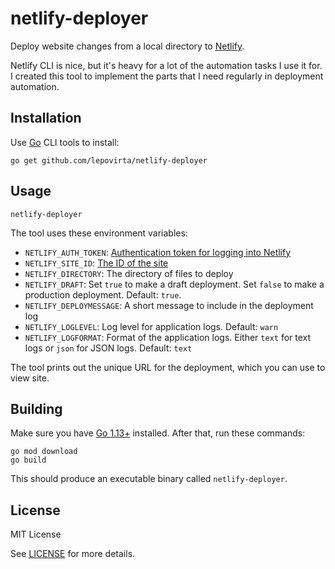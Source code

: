 # netlify-deployer

Deploy website changes from a local directory to [Netlify](http://netlify.com/).

Netlify CLI is nice, but it's heavy for a lot of the automation tasks I use it for.
I created this tool to implement the parts that I need regularly in deployment automation.

## Installation

Use [Go](https://golang.org/) CLI tools to install:

```
go get github.com/lepovirta/netlify-deployer
```

## Usage

```
netlify-deployer
```

The tool uses these environment variables:

* `NETLIFY_AUTH_TOKEN`: [Authentication token for logging into Netlify](https://docs.netlify.com/cli/get-started/#obtain-a-token-in-the-netlify-ui)
* `NETLIFY_SITE_ID`: [The ID of the site](https://docs.netlify.com/cli/get-started/#link-with-an-environment-variable)
* `NETLIFY_DIRECTORY`: The directory of files to deploy
* `NETLIFY_DRAFT`: Set `true` to make a draft deployment. Set `false` to make a production deployment. Default: `true`.
* `NETLIFY_DEPLOYMESSAGE`: A short message to include in the deployment log
* `NETLIFY_LOGLEVEL`: Log level for application logs. Default: `warn`
* `NETLIFY_LOGFORMAT`: Format of the application logs. Either `text` for text logs or `json` for JSON logs. Default: `text`

The tool prints out the unique URL for the deployment, which you can use to view site.

## Building

Make sure you have [Go 1.13+](https://golang.org/dl/) installed.
After that, run these commands:

```
go mod download
go build
```

This should produce an executable binary called `netlify-deployer`.

## License

MIT License

See [LICENSE](LICENSE) for more details.

